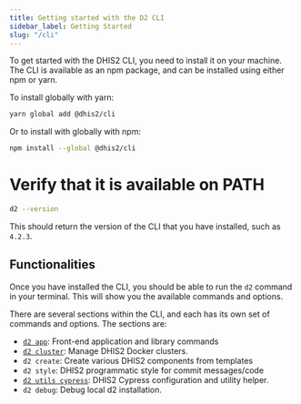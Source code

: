 ```yaml
---
title: Getting started with the D2 CLI
sidebar_label: Getting Started
slug: "/cli"
---
```

To get started with the DHIS2 CLI, you need to install it on your machine. The CLI is available as an npm package, and can be installed using either npm or yarn.

To install globally with yarn:
```bash
yarn global add @dhis2/cli
```

Or to install with globally with npm:
```bash
npm install --global @dhis2/cli
```

# Verify that it is available on PATH

```bash
d2 --version
```
This should return the version of the CLI that you have installed, such as `4.2.3`.

## Functionalities
Once you have installed the CLI, you should be able to run the `d2` command in your terminal. This will show you the available commands and options.

There are several sections within the CLI, and each has its own set of commands and options. The sections are:

- [`d2 app`](/docs/app-platform/getting-started): Front-end application and library commands
- [`d2 cluster`](/docs/cli/cluster): Manage DHIS2 Docker clusters.
- `d2 create`: Create various DHIS2 components from templates
- `d2 style`: DHIS2 programmatic style for commit messages/code
- [`d2 utils cypress`](/docs/cli/cypress/getting-started): DHIS2 Cypress configuration and utility helper.
- `d2 debug`: Debug local d2 installation.